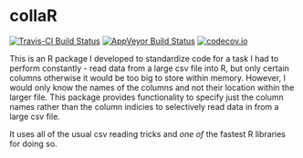 # collaR
[![Travis-CI Build Status](https://travis-ci.org/doug-friedman/collaR.svg?branch=master)](https://travis-ci.org/doug-friedman/collaR)
[![AppVeyor Build Status](https://ci.appveyor.com/api/projects/status/github/doug-friedman/collaR?branch=master&svg=true)](https://ci.appveyor.com/project/doug-friedman/collaR)
[![codecov.io](http://codecov.io/github/doug-friedman/collaR/coverage.svg?branch=master)](http://codecov.io/github/doug-friedman/collaR?branch=master)

This is an R package I developed to standardize code for a task I had to perform constantly - read data from a large csv file into R, but only certain columns otherwise it would be too big to store within memory. However, I would only know the names of the columns and not their location within the larger file. This package provides functionality to specify just the column names rather than the column indicies to selectively read data in from a large csv file. 

It uses all of the usual csv reading tricks and *one of* the fastest R libraries for doing so.
